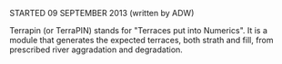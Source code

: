 STARTED 09 SEPTEMBER 2013 (written by ADW)

Terrapin (or TerraPIN) stands for "Terraces put into Numerics". It is a module that generates the expected terraces, both strath and fill, from prescribed river aggradation and degradation.

